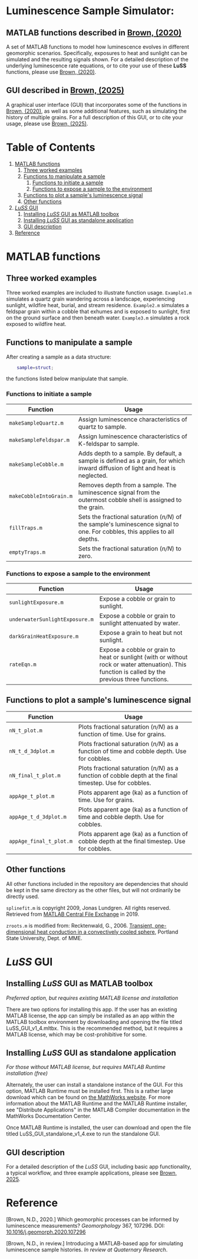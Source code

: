 # Luminescence Sample Simulator: 
## MATLAB functions described in [Brown, (2020)](#B2020)
A set of MATLAB functions to model how luminescence evolves in different geomorphic scenarios. Specifically, exposures to heat and sunlight can be simulated and the resulting signals shown. For a detailed description of the underlying luminescence rate equations, or to cite your use of these **LuSS** functions, please use [Brown, (2020)](#B2020).

## GUI described in [Brown, (2025)](#B2025)
A graphical user interface (GUI) that incorporates some of the functions in [Brown, (2020)](#B2020), as well as some additional features, such as simulating the history of multiple grains. For a full description of this GUI, or to cite your usage, please use [Brown, (2025)](#B2025).

# Table of Contents
1. [MATLAB functions](#MATLAB-fxns)
	1. [Three worked examples](#three-examples)
	2. [Functions to manipulate a sample](#manip-fxns)
		1. [Functions to initiate a sample](#init-fxns)
		2. [Functions to expose a sample to the environment](#expose-fxns)
	3. [Functions to plot a sample's luminescence signal](#plot-fxns)
	4. [Other functions](#other-fxns)
2. [*LuSS* GUI](#LuSS-GUI)
	1. [Installing *LuSS* GUI as MATLAB toolbox](#install-toolbox)
	2. [Installing *LuSS* GUI as standalone application](#install-standalone)
	3. [GUI description](#GUI-description)
3. [Reference](#Reference)

# MATLAB functions <a name="MATLAB-fxns"></a>

## Three worked examples <a name="three-examples"></a>
Three worked examples are included to illustrate function usage. `Example1.m`  simulates a quartz grain wandering across a landscape, experiencing sunlight, wildfire heat, burial, and stream residence. `Example2.m` simulates a feldspar grain within a cobble that exhumes and is exposed to sunlight, first on the ground surface and then beneath water. `Example3.m` simulates a rock exposed to wildfire heat.

## Functions to manipulate a sample <a name="manip-fxns"></a>
After creating a sample as a data structure:

```matlab
	sample=struct;
```
the functions listed below manipulate that sample.

### Functions to initiate a sample <a name="init-fxns"></a>
Function | Usage
------------ | -------------
`makeSampleQuartz.m` | Assign luminescence characteristics of quartz to sample.
`makeSampleFeldspar.m` | Assign luminescence characteristics of K-feldspar to sample.
`makeSampleCobble.m` | Adds depth to a sample. By default, a sample is defined as a grain, for which inward diffusion of light and heat is neglected.
`makeCobbleIntoGrain.m` | Removes depth from a sample. The luminescence signal from the outermost cobble shell is assigned to the grain.
`fillTraps.m` | Sets the fractional saturation (*n/N*) of the sample's luminescence signal to one. For cobbles, this applies to all depths.
`emptyTraps.m` | Sets the fractional saturation (*n/N*) to zero. 

### Functions to expose a sample to the environment <a name="expose-fxns"></a>
Function | Usage
------------ | -------------
`sunlightExposure.m` | Expose a cobble or grain to sunlight.
`underwaterSunlightExposure.m` | Expose a cobble or grain to sunlight attenuated by water.
`darkGrainHeatExposure.m` | Expose a grain to heat but not sunlight.
`rateEqn.m` | Expose a cobble or grain to heat or sunlight (with or without rock or water attenuation). This function is called by the previous three functions.


## Functions to plot a sample's luminescence signal <a name="plot-fxns"></a>
Function | Usage
------------ | -------------
`nN_t_plot.m` | Plots fractional saturation (*n/N*) as a function of time. Use for grains.
`nN_t_d_3dplot.m` | Plots fractional saturation (*n/N*) as a function of time and cobble depth. Use for cobbles.
`nN_final_t_plot.m` | Plots fractional saturation (*n/N*) as a function of cobble depth at the final timestep. Use for cobbles.
`appAge_t_plot.m` | Plots apparent age (ka) as a function of time. Use for grains.
`appAge_t_d_3dplot.m` | Plots apparent age (ka) as a function of time and cobble depth. Use for cobbles.
`appAge_final_t_plot.m` | Plots apparent age (ka) as a function of cobble depth at the final timestep. Use for cobbles.

## Other functions <a name="other-fxns"></a>
All other functions included in the repository are dependencies that should be kept in the same directory as the other files, but will not ordinarily be directly used. 

`splinefit.m` is copyright 2009, Jonas Lundgren. All rights reserved. Retrieved from [MATLAB Central File Exchange](https://www.mathworks.com/matlabcentral/fileexchange/71225-splinefit) in 2019.

`zroots.m` is modified from:
Recktenwald, G., 2006. [Transient, one-dimensional heat conduction in a convectively cooled sphere](http://www.webcitation.org/60nDyv3Yy), Portland State University, Dept. of MME.

# *LuSS* GUI <a name="LuSS-GUI"></a>

## Installing *LuSS* GUI as MATLAB toolbox <a name="install-toolbox"></a>
*Preferred option, but requires existing MATLAB license and installation*

There are two options for installing this app. If the user has an existing MATLAB license, the app can simply be installed as an app within the MATLAB toolbox environment by downloading and opening the file titled LuSS_GUI_v1_4.mltbx. This is the recommended method, but it requires a MATLAB license, which may be cost-prohibitive for some.

## Installing *LuSS* GUI as standalone application <a name="install-standalone"></a>
*For those without MATLAB license, but requires MATLAB Runtime installation (free)*

Alternately, the user can install a standalone instance of the GUI. For this option, MATLAB Runtime must be installed first. This is a rather large download which can be found on [the MathWorks website](https://www.mathworks.com/products/compiler/mcr/index.html). For more information about the MATLAB Runtime and the MATLAB Runtime installer, see "Distribute Applications" in the MATLAB Compiler documentation in the MathWorks Documentation Center.

Once MATLAB Runtime is installed, the user can download and open the file titled LuSS_GUI_standalone_v1_4.exe to run the standalone GUI.

## GUI description <a name="GUI-description"></a>
For a detailed description of the *LuSS* GUI, including basic app functionality, a typical workflow, and three example applications, please see [Brown, 2025](#B2025).
 
# Reference <a name="Reference"></a>
<a id="B2020">[Brown, N.D., 2020.]</a> Which geomorphic processes can be informed by luminescence measurements? *Geomorphology* 367, 107296. DOI: [10.1016/j.geomorph.2020.107296](https://doi.org/10.1016/j.geomorph.2020.107296)

<a id="B2025">[Brown, N.D., in review.]</a> Introducing a MATLAB-based app for simulating luminescence sample histories. *In review at Quaternary Research*.
